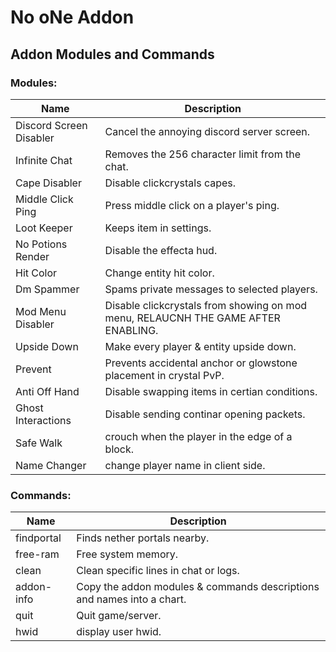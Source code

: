 # No oNe Addon

## Addon Modules and Commands

### Modules:
| Name                    | Description                                                                              |
|-------------------------|------------------------------------------------------------------------------------------|
| Discord Screen Disabler | Cancel the annoying discord server screen.                                               |
| Infinite Chat           | Removes the 256 character limit from the chat.                                           |
| Cape Disabler           | Disable clickcrystals capes.                                                             |
| Middle Click Ping       | Press middle click on a player's ping.                                                   |
| Loot Keeper             | Keeps item in settings.                                                                  |
| No Potions Render       | Disable the effecta hud.                                                                 |
| Hit Color               | Change entity hit color.                                                                 |
| Dm Spammer              | Spams private messages to selected players.                                              |
| Mod Menu Disabler       | Disable clickcrystals from showing on mod menu, RELAUCNH THE GAME AFTER ENABLING.        |
| Upside Down             | Make every player & entity upside down.                                                  |
| Prevent                 | Prevents accidental anchor or glowstone placement in crystal PvP.                        |
| Anti Off Hand           | Disable swapping items in certian conditions.                                            |
| Ghost Interactions      | Disable sending continar opening packets.                                                |
| Safe Walk               | crouch when the player in the edge of a block.                                           |
| Name Changer            | change player name in client side.                                                       |

### Commands:

| Name       | Description                                                             |
|------------|-------------------------------------------------------------------------|
| findportal | Finds nether portals nearby.                                            |
| free-ram   | Free system memory.                                                     |
| clean      | Clean specific lines in chat or logs.                                   |
| addon-info | Copy the addon modules & commands descriptions and names into a chart.  |
| quit       | Quit game/server.                                                       |
| hwid       | display user hwid.                                                      |
